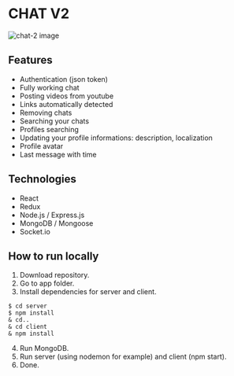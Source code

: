 # CHAT V2

![chat-2 image](https://i.imgur.com/CRSY73r.png)

## Features

* Authentication (json token)
* Fully working chat
* Posting videos from youtube
* Links automatically detected
* Removing chats
* Searching your chats
* Profiles searching
* Updating your profile informations: description, localization
* Profile avatar
* Last message with time

## Technologies

* React
* Redux
* Node.js / Express.js
* MongoDB / Mongoose
* Socket.io

## How to run locally

1. Download repository.
2. Go to app folder.
3. Install dependencies for server and client.
```
$ cd server
$ npm install
& cd..
& cd client
& npm install
```
4. Run MongoDB.
5. Run server (using nodemon for example) and client (npm start).
6. Done.